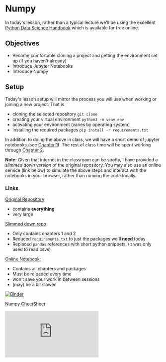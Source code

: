 # Numpy



In today's lesson, rather than a typical lecture we'll be using the excellent [Python Data Science Handbook](https://jakevdp.github.io/PythonDataScienceHandbook/) which is available for free online.



## Objectives

- Become comfortable cloning a project and getting the environment set up (if you haven't already)
- Introduce Jupyter Notebooks
- Introduce Numpy



## Setup

Today's lesson setup will mirror the process you will use when working or joining a new project.  That is

- cloning the selected repository `git clone`
- creating your virtual environment `python3 -m venv env`
- activating your environment (varies by operating system)
- installing the required packages `pip install -r requirements.txt`



In addition to doing the above in class, we will have a short demo of jupyter notebooks (see [Chapter 1](https://jakevdp.github.io/PythonDataScienceHandbook/01.00-ipython-beyond-normal-python.html)).  The rest of class time will be spent working through [Chapter 2](https://jakevdp.github.io/PythonDataScienceHandbook/02.00-introduction-to-numpy.html).



**Note:** Given that internet in the classroom can be spotty, I have provided a *slimmed down version* of the original repository.  You may also use an online service (link below) to simulate the above steps and interact with the notebooks in your browser, rather than running the code locally.



### Links

[Original Repository](https://github.com/jakevdp/PythonDataScienceHandbook)

- contains **everything**
- very large

[Slimmed down repo](https://github.com/hassanshamim/PythonDataScienceHandbook)

- Only contains chapters 1 and 2
- Reduced `requirements.txt` to just the packages we'll **need** today
- Replaced `pandas` references with short python snippets.  (it was only used to read csvs)

[Online Notebook:](https://mybinder.org/v2/gh/jakevdp/PythonDataScienceHandbook/master?filepath=notebooks%2F02.00-Introduction-to-NumPy.ipynb)

- Contains all chapters and packages
- Must be reloaded every time
- won't save your work in between sessions
- (may) be a bit slower

[![Binder](https://mybinder.org/badge.svg)](https://mybinder.org/v2/gh/jakevdp/PythonDataScienceHandbook/master?filepath=notebooks%2F02.00-Introduction-to-NumPy.ipynb)



Numpy CheetSheet

![Cheatsheet](https://s3.amazonaws.com/assets.datacamp.com/blog_assets/Numpy_Python_Cheat_Sheet.pdf)

